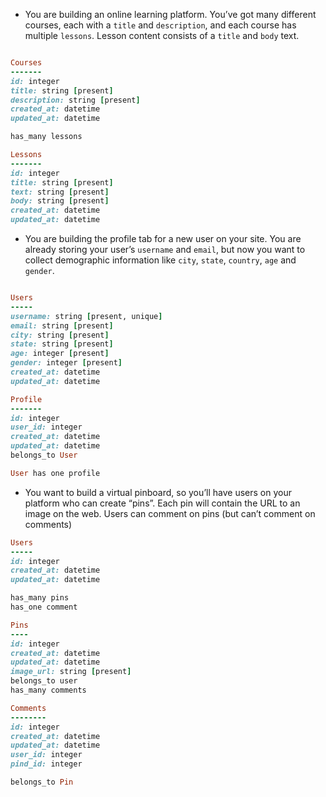 - You are building an online learning platform. You’ve got many different courses, each with a `title` and `description`, and each course has multiple `lessons`. Lesson content consists of a `title` and `body` text.

```ruby

Courses
-------
id: integer
title: string [present]
description: string [present]
created_at: datetime
updated_at: datetime

has_many lessons

Lessons
-------
id: integer
title: string [present]
text: string [present]
body: string [present]
created_at: datetime
updated_at: datetime
```


- You are building the profile tab for a new user on your site. You are already storing your user’s `username` and `email`, but now you want to collect demographic information like `city`, `state`, `country`, `age` and `gender`.

```ruby

Users
-----
username: string [present, unique]
email: string [present]
city: string [present]
state: string [present]
age: integer [present]
gender: integer [present]
created_at: datetime
updated_at: datetime

Profile
-------
id: integer
user_id: integer
created_at: datetime
updated_at: datetime
belongs_to User

User has one profile
```

- You want to build a virtual pinboard, so you’ll have users on your platform who can create “pins”. Each pin will contain the URL to an image on the web. Users can comment on pins (but can’t comment on comments)

```ruby
Users
-----
id: integer
created_at: datetime
updated_at: datetime

has_many pins
has_one comment

Pins
----
id: integer
created_at: datetime
updated_at: datetime
image_url: string [present]
belongs_to user
has_many comments 

Comments
--------
id: integer
created_at: datetime
updated_at: datetime
user_id: integer
pind_id: integer

belongs_to Pin

```
